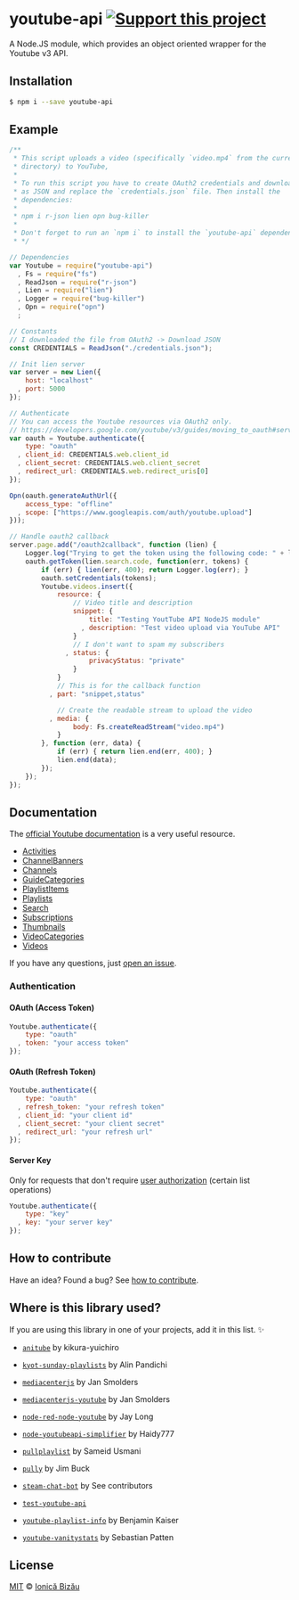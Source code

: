 # youtube-api [![Support this project][donate-now]][paypal-donations]

A Node.JS module, which provides an object oriented wrapper for the Youtube v3 API.

## Installation

```sh
$ npm i --save youtube-api
```

## Example

```js
/**
 * This script uploads a video (specifically `video.mp4` from the current
 * directory) to YouTube,
 *
 * To run this script you have to create OAuth2 credentials and download them
 * as JSON and replace the `credentials.json` file. Then install the
 * dependencies:
 *
 * npm i r-json lien opn bug-killer
 *
 * Don't forget to run an `npm i` to install the `youtube-api` dependencies.
 * */

// Dependencies
var Youtube = require("youtube-api")
  , Fs = require("fs")
  , ReadJson = require("r-json")
  , Lien = require("lien")
  , Logger = require("bug-killer")
  , Opn = require("opn")
  ;

// Constants
// I downloaded the file from OAuth2 -> Download JSON
const CREDENTIALS = ReadJson("./credentials.json");

// Init lien server
var server = new Lien({
    host: "localhost"
  , port: 5000
});

// Authenticate
// You can access the Youtube resources via OAuth2 only.
// https://developers.google.com/youtube/v3/guides/moving_to_oauth#service_accounts
var oauth = Youtube.authenticate({
    type: "oauth"
  , client_id: CREDENTIALS.web.client_id
  , client_secret: CREDENTIALS.web.client_secret
  , redirect_url: CREDENTIALS.web.redirect_uris[0]
});

Opn(oauth.generateAuthUrl({
    access_type: "offline"
  , scope: ["https://www.googleapis.com/auth/youtube.upload"]
}));

// Handle oauth2 callback
server.page.add("/oauth2callback", function (lien) {
    Logger.log("Trying to get the token using the following code: " + lien.search.code);
    oauth.getToken(lien.search.code, function(err, tokens) {
        if (err) { lien(err, 400); return Logger.log(err); }
        oauth.setCredentials(tokens);
        Youtube.videos.insert({
            resource: {
                // Video title and description
                snippet: {
                    title: "Testing YoutTube API NodeJS module"
                  , description: "Test video upload via YouTube API"
                }
                // I don't want to spam my subscribers
              , status: {
                    privacyStatus: "private"
                }
            }
            // This is for the callback function
          , part: "snippet,status"

            // Create the readable stream to upload the video
          , media: {
                body: Fs.createReadStream("video.mp4")
            }
        }, function (err, data) {
            if (err) { return lien.end(err, 400); }
            lien.end(data);
        });
    });
});
```

## Documentation

The [official Youtube documentation](https://developers.google.com/youtube/v3/docs/) is a very useful resource.

 - [Activities](https://developers.google.com/youtube/v3/docs/activities)
 - [ChannelBanners](https://developers.google.com/youtube/v3/docs/channelBanners)
 - [Channels](https://developers.google.com/youtube/v3/docs/channels)
 - [GuideCategories](https://developers.google.com/youtube/v3/docs/guideCategories)
 - [PlaylistItems](https://developers.google.com/youtube/v3/docs/playlistItems)
 - [Playlists](https://developers.google.com/youtube/v3/docs/playlists)
 - [Search](https://developers.google.com/youtube/v3/docs/search)
 - [Subscriptions](https://developers.google.com/youtube/v3/docs/subscriptions)
 - [Thumbnails](https://developers.google.com/youtube/v3/docs/thumbnails)
 - [VideoCategories](https://developers.google.com/youtube/v3/docs/videoCategories)
 - [Videos](https://developers.google.com/youtube/v3/docs/videos)

If you have any questions, just [open an issue](https://github.com/IonicaBizau/youtube-api/issues/new).
### Authentication
#### OAuth (Access Token)
```js
Youtube.authenticate({
    type: "oauth"
  , token: "your access token"
});
```
#### OAuth (Refresh Token)
```js
Youtube.authenticate({
    type: "oauth"
  , refresh_token: "your refresh token"
  , client_id: "your client id"
  , client_secret: "your client secret"
  , redirect_url: "your refresh url"
});
```
#### Server Key
Only for requests that don't require [user authorization](https://developers.google.com/youtube/v3/guides/authentication) (certain list operations)
```js
Youtube.authenticate({
    type: "key"
  , key: "your server key"
});
```

## How to contribute
Have an idea? Found a bug? See [how to contribute][contributing].

## Where is this library used?
If you are using this library in one of your projects, add it in this list. :sparkles:

 - [`anitube`](https://github.com/temperman/animeClowler) by kikura-yuichiro

 - [`kyot-sunday-playlists`](https://github.com/apandichi/kyot-sunday-playlists) by Alin Pandichi

 - [`mediacenterjs`](http://www.mediacenterjs.com) by Jan Smolders

 - [`mediacenterjs-youtube`](http://www.mediacenterjs.com) by Jan Smolders

 - [`node-red-node-youtube`](https://github.com/jlong23/node-red-node-youtube#readme) by Jay Long

 - [`node-youtubeapi-simplifier`](https://github.com/Haidy777/node-youtubeAPI-simplifier) by Haidy777

 - [`pullplaylist`](https://github.com/sameid/pullplaylist) by Sameid Usmani

 - [`pully`](https://github.com/JimmyBoh/pully#readme) by Jim Buck

 - [`steam-chat-bot`](https://steam-chat-bot.github.io/node-steam-chat-bot) by See contributors

 - [`test-youtube-api`](https://github.com/IonicaBizau/test-youtube-api)

 - [`youtube-playlist-info`](https://github.com/benkaiser/youtube-playlist-info) by Benjamin Kaiser

 - [`youtube-vanitystats`](https://npmjs.com/package/youtube-vanitystats) by Sebastian Patten

## License

[MIT][license] © [Ionică Bizău][website]

[paypal-donations]: https://www.paypal.com/cgi-bin/webscr?cmd=_s-xclick&hosted_button_id=RVXDDLKKLQRJW
[donate-now]: http://i.imgur.com/6cMbHOC.png

[license]: http://showalicense.com/?fullname=Ionic%C4%83%20Biz%C4%83u%20%3Cbizauionica%40gmail.com%3E%20(http%3A%2F%2Fionicabizau.net)&year=2013#license-mit
[website]: http://ionicabizau.net
[contributing]: /CONTRIBUTING.md
[docs]: /DOCUMENTATION.md